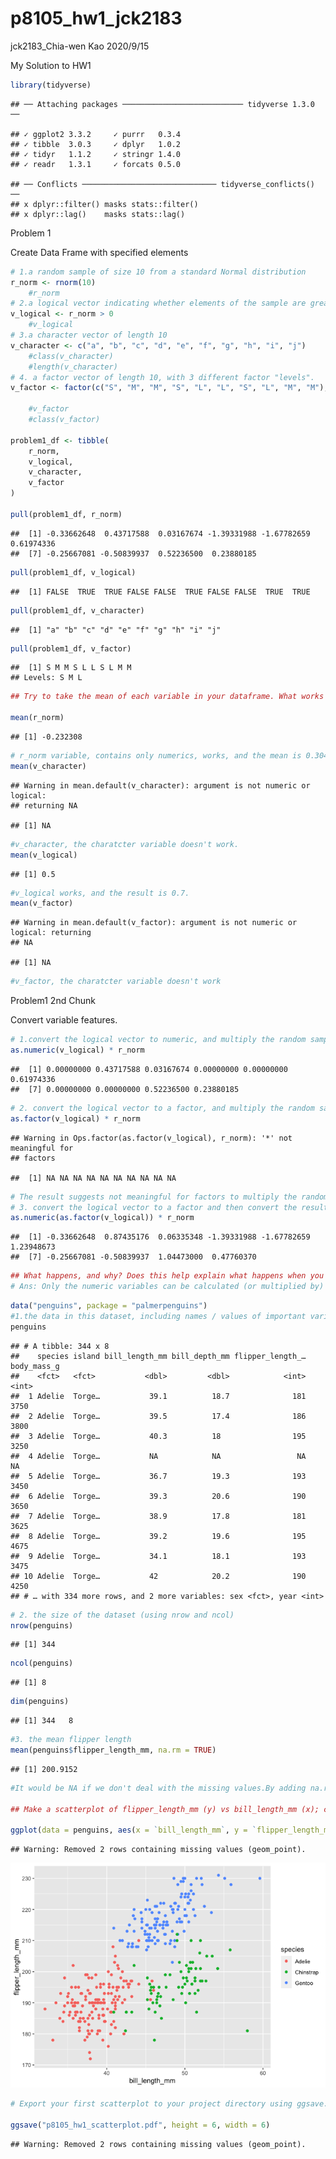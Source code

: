 p8105\_hw1\_jck2183
================
jck2183\_Chia-wen Kao
2020/9/15

My Solution to HW1

``` r
library(tidyverse)
```

    ## ── Attaching packages ─────────────────────────── tidyverse 1.3.0 ──

    ## ✓ ggplot2 3.3.2     ✓ purrr   0.3.4
    ## ✓ tibble  3.0.3     ✓ dplyr   1.0.2
    ## ✓ tidyr   1.1.2     ✓ stringr 1.4.0
    ## ✓ readr   1.3.1     ✓ forcats 0.5.0

    ## ── Conflicts ────────────────────────────── tidyverse_conflicts() ──
    ## x dplyr::filter() masks stats::filter()
    ## x dplyr::lag()    masks stats::lag()

Problem 1

Create Data Frame with specified elements

``` r
# 1.a random sample of size 10 from a standard Normal distribution
r_norm <- rnorm(10)
    #r_norm
# 2.a logical vector indicating whether elements of the sample are greater than 0
v_logical <- r_norm > 0
    #v_logical
# 3.a character vector of length 10
v_character <- c("a", "b", "c", "d", "e", "f", "g", "h", "i", "j")
    #class(v_character)
    #length(v_character)
# 4. a factor vector of length 10, with 3 different factor "levels".
v_factor <- factor(c("S", "M", "M", "S", "L", "L", "S", "L", "M", "M"), levels = c("S", "M", "L"))

    #v_factor
    #class(v_factor)

problem1_df <- tibble(
    r_norm, 
    v_logical,
    v_character, 
    v_factor
)

pull(problem1_df, r_norm)
```

    ##  [1] -0.33662648  0.43717588  0.03167674 -1.39331988 -1.67782659  0.61974336
    ##  [7] -0.25667081 -0.50839937  0.52236500  0.23880185

``` r
pull(problem1_df, v_logical)
```

    ##  [1] FALSE  TRUE  TRUE FALSE FALSE  TRUE FALSE FALSE  TRUE  TRUE

``` r
pull(problem1_df, v_character)
```

    ##  [1] "a" "b" "c" "d" "e" "f" "g" "h" "i" "j"

``` r
pull(problem1_df, v_factor)
```

    ##  [1] S M M S L L S L M M
    ## Levels: S M L

``` r
## Try to take the mean of each variable in your dataframe. What works and what doesn’t?

mean(r_norm) 
```

    ## [1] -0.232308

``` r
# r_norm variable, contains only numerics, works, and the mean is 0.3043041.
mean(v_character) 
```

    ## Warning in mean.default(v_character): argument is not numeric or logical:
    ## returning NA

    ## [1] NA

``` r
#v_character, the charatcter variable doesn't work.
mean(v_logical) 
```

    ## [1] 0.5

``` r
#v_logical works, and the result is 0.7.
mean(v_factor) 
```

    ## Warning in mean.default(v_factor): argument is not numeric or logical: returning
    ## NA

    ## [1] NA

``` r
#v_factor, the charatcter variable doesn't work
```

Problem1 2nd Chunk

Convert variable features.

``` r
# 1.convert the logical vector to numeric, and multiply the random sample by the result
as.numeric(v_logical) * r_norm
```

    ##  [1] 0.00000000 0.43717588 0.03167674 0.00000000 0.00000000 0.61974336
    ##  [7] 0.00000000 0.00000000 0.52236500 0.23880185

``` r
# 2. convert the logical vector to a factor, and multiply the random sample by the result
as.factor(v_logical) * r_norm
```

    ## Warning in Ops.factor(as.factor(v_logical), r_norm): '*' not meaningful for
    ## factors

    ##  [1] NA NA NA NA NA NA NA NA NA NA

``` r
# The result suggests not meaningful for factors to multiply the random sample
# 3. convert the logical vector to a factor and then convert the result to numeric, and multiply the random sample by the result.
as.numeric(as.factor(v_logical)) * r_norm
```

    ##  [1] -0.33662648  0.87435176  0.06335348 -1.39331988 -1.67782659  1.23948673
    ##  [7] -0.25667081 -0.50839937  1.04473000  0.47760370

``` r
## What happens, and why? Does this help explain what happens when you try to take the mean?
# Ans: Only the numeric variables can be calculated (or multiplied by) with the random sample. This also help to explain what happens when we tried to take the mean. Since only numeric variables can be calculated, including taking mean. Character / Logical variables are not available for the calculation.
```

``` r
data("penguins", package = "palmerpenguins")
#1.the data in this dataset, including names / values of important variables
penguins
```

    ## # A tibble: 344 x 8
    ##    species island bill_length_mm bill_depth_mm flipper_length_… body_mass_g
    ##    <fct>   <fct>           <dbl>         <dbl>            <int>       <int>
    ##  1 Adelie  Torge…           39.1          18.7              181        3750
    ##  2 Adelie  Torge…           39.5          17.4              186        3800
    ##  3 Adelie  Torge…           40.3          18                195        3250
    ##  4 Adelie  Torge…           NA            NA                 NA          NA
    ##  5 Adelie  Torge…           36.7          19.3              193        3450
    ##  6 Adelie  Torge…           39.3          20.6              190        3650
    ##  7 Adelie  Torge…           38.9          17.8              181        3625
    ##  8 Adelie  Torge…           39.2          19.6              195        4675
    ##  9 Adelie  Torge…           34.1          18.1              193        3475
    ## 10 Adelie  Torge…           42            20.2              190        4250
    ## # … with 334 more rows, and 2 more variables: sex <fct>, year <int>

``` r
# 2. the size of the dataset (using nrow and ncol)
nrow(penguins)
```

    ## [1] 344

``` r
ncol(penguins)
```

    ## [1] 8

``` r
dim(penguins)
```

    ## [1] 344   8

``` r
#3. the mean flipper length
mean(penguins$flipper_length_mm, na.rm = TRUE) 
```

    ## [1] 200.9152

``` r
#It would be NA if we don't deal with the missing values.By adding na.rm = TRUE syntax, we can remove the missing values and get the mean of the mean flipper length = 200.9152 mm.

## Make a scatterplot of flipper_length_mm (y) vs bill_length_mm (x); color points using the species variable (adding color = ... inside of aes in your ggplot code should help).

ggplot(data = penguins, aes(x = `bill_length_mm`, y = `flipper_length_mm`)) + geom_point(aes(color = `species`))
```

    ## Warning: Removed 2 rows containing missing values (geom_point).

![](p8105_hw1_jck2183_files/figure-gfm/Problem%202-1.png)<!-- -->

``` r
# Export your first scatterplot to your project directory using ggsave.

ggsave("p8105_hw1_scatterplot.pdf", height = 6, width = 6)
```

    ## Warning: Removed 2 rows containing missing values (geom_point).
